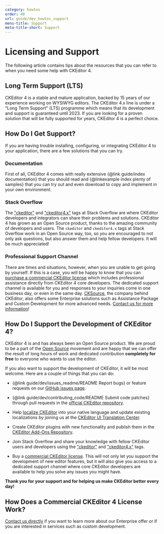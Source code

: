 ```yaml
---
category: howtos
order: 40
url: guide/dev_howtos_support
menu-title: Support
meta-title-short: Support
---
```

<!--
Copyright (c) 2003-2022, CKSource Holding sp. z o.o. All rights reserved.
For licensing, see LICENSE.md.
-->

# Licensing and Support

The following article contains tips about the resources that you can refer to when you need some help with CKEditor 4.

## Long Term Support (LTS)

CKEditor 4 is a stable and mature application, backed by 15 years of our experience working on WYSIWYG editors. The CKEditor 4.x line is under a "Long Term Support" (LTS) programme which means that its development and support is guaranteed until 2023. If you are looking for a proven solution that will be fully supported for years, CKEditor 4 is a perfect choice.

## How Do I Get Support?

If you are having trouble installing, configuring, or integrating CKEditor 4 to your application, there are a few solutions that you can try.

### Documentation

First of all, CKEditor 4 comes with really extensive {@link guide/index documentation} that you should read and {@linkexample index plenty of samples} that you can try out and even download to copy and implement in your own environment.

### Stack Overflow

The ["ckeditor"](http://stackoverflow.com/questions/tagged/ckeditor) and ["ckeditor4.x"](http://stackoverflow.com/questions/tagged/ckeditor4.x) tags at Stack Overflow are where CKEditor developers and integrators can share their problems and solutions. CKEditor 4 has grown as an Open Source product, thanks to the amazing community of developers and users. The `ckeditor` and `ckeditor4.x` tags at Stack Overflow work in an Open Source way, too, so you are encouraged to not only ask questions, but also answer them and help fellow developers. It will be much appreciated!

### Professional Support Channel

There are times and situations, however, when you are unable to get going by yourself. If this is a case, you will be happy to know that you can [purchase a commercial CKEditor license](https://ckeditor.com/ckeditor-4/pricing/) which includes professional assistance directly from CKEditor 4 core developers. The dedicated support channel is available for you and responses to your inquiries come in one business day, or even in the same day. [CKSource](https://cksource.com/), the company behind CKEditor, also offers some Enterprise solutions such as Assistance Package and Custom Development for more advanced needs. [Contact us for more information](https://ckeditor.com/contact/)!

## How Do I Support the Development of CKEditor 4?

CKEditor 4 is and has always been an Open Source product. We are proud to be a part of the [Open Source](http://en.wikipedia.org/wiki/Open_source) movement and are happy that we can offer the result of long hours of work and dedicated contribution **completely for free** to everyone who wants to use the editor.

If you also want to support the development of CKEditor, it will be most welcome. Here are a couple of things that you can do:

* {@link guide/dev/issues_readme/README Report bugs} or feature requests on our [GitHub issues page](https://github.com/ckeditor/ckeditor4/issues).

* {@link guide/dev/contributing_code/README Submit code patches} through pull requests in the [official CKEditor repository](https://github.com/ckeditor/ckeditor4).

* Help [localize CKEditor](http://docs.cksource.com/CKEditor_3.x/Developers_Guide/Localization) into your native language and update existing localizations by joining us at the [CKEditor UI Translation Center](https://www.transifex.net/projects/p/ckeditor/).

* Create CKEditor plugins with new functionality and publish them in the [CKEditor Add-Ons Repository](https://ckeditor.com/cke4/addons/plugins/all).

* Join Stack Overflow and share your knowledge with fellow CKEditor users and developers using the ["ckeditor"](http://stackoverflow.com/questions/tagged/ckeditor) and ["ckeditor4.x"](http://stackoverflow.com/questions/tagged/ckeditor4.x) tags.

* Buy a [commercial CKEditor license](https://ckeditor.com/ckeditor-4/pricing/). This will not only let you support the development of new editor features, but it will also give you access to a dedicated support channel where core CKEditor developers are available to help you solve any issues you might have.

**Thank you for your support and for helping us make CKEditor better every day!**


## How Does a Commercial CKEditor 4 License Work?

[Contact us directly](https://ckeditor.com/contact/) if you want to learn more about our Enterprise offer or if you are interested in services such as custom development.
